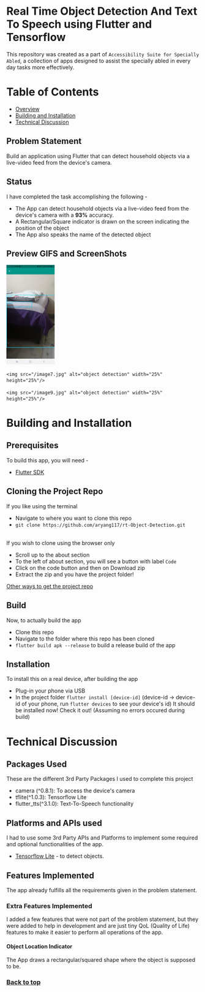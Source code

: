 # Real Time Object Detection And Text To Speech using Flutter and Tensorflow
  This repository was created as a part of ``Accessibility Suite for Specially Abled``, a collection of apps designed to assist the specially abled in every day tasks more effectively.
  
# Table of Contents
  - [Overview](#real-time-object-detection-and-text-to-speech-using-flutter-and-tensorflow)
  - [Building and Installation](#building-and-installation)
  - [Technical Discussion](#technical-discussion)

## Problem Statement 
  Build an application using Flutter that can detect household objects via a live-video feed from the device's camera.
  
## Status
  I have completed the task accomplishing the following -
  - The App can detect household objects via a live-video feed from the device's camera with a **93%** accuracy.
  - A Rectangular/Square indicator is drawn on the screen indicating the position of the object
  - The App also speaks the name of the detected object 
  
## Preview GIFS and ScreenShots
  <div>
    <img src="/image6.jpg" alt="object detection" width="25%" height="25%"/>
 
    <img src="/image7.jpg" alt="object detection" width="25%" height="25%"/>
 
    <img src="/image9.jpg" alt="object detection" width="25%" height="25%"/>
  </div>
  
  # Building and Installation
  ## Prerequisites
  To build this app, you will need -
  - [Flutter SDK](https://flutter.dev)

  ## Cloning the Project Repo
  If you like using the terminal
   - Navigate to where you want to clone this repo
   - ```git clone https://github.com/aryang117/rt-Object-Detection.git```
  <br> </br>
  
  If you wish to clone using the browser only
   - Scroll up to the about section
   - To the left of about section, you will see a button with label ``Code``
   - Click on the code button and then on Download zip
   - Extract the zip and you have the project folder!
    
   [Other ways to get the project repo](https://docs.github.com/en/github/creating-cloning-and-archiving-repositories/cloning-a-repository-from-github/cloning-a-repository)
  
  ## Build
  Now, to actually build the app
  - Clone this repo
  - Navigate to the folder where this repo has been cloned
  - ```flutter build apk --release``` to build a release build of the app
  
  ## Installation
  To install this on a real device, after building the app
  - Plug-in your phone via USB
  - In the project folder ``flutter install [device-id]`` (device-id -> device-id of your phone, run ``flutter devices`` to see your device's id)
  It should be installed now! Check it out! (Assuming no errors occured during build)
  
  
  # Technical Discussion
  ## Packages Used
  These are the different 3rd Party Packages I used to complete this project
  - camera (^0.8.1): To access the device's camera
  - tflite(^1.0.3): Tensorflow Lite
  - flutter_tts(^3.1.0): Text-To-Speech functionality 

  ## Platforms and APIs used
  I had to use some 3rd Party APIs and Platforms to implement some required and optional functionalities of the app.
   - [Tensorflow Lite](https://www.tensorflow.org/lite/) - to detect objects.
  
  ## Features Implemented
  The app already fulfills all the requirements given in the problem statement. 
  
  ### Extra Features Implemented
  I added a few features that were not part of the problem statement, but they were added to help in development and are just tiny QoL (Quality of Life) features to make it easier to perform all operations of the app.
  #### Object Location Indicator
  The App draws a rectangular/squared shape where the object is supposed to be.

  ### [Back to top](#real-time-object-detection-and-text-to-speech-using-flutter-and-tensorflow)
